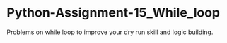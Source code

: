 # Python-Assignment-15_While_loop
Problems on while loop to improve your dry run skill and logic building.
